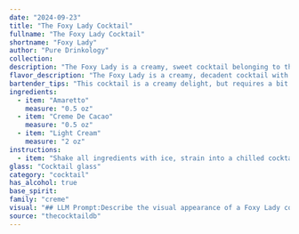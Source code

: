 ```yaml
---
date: "2024-09-23"
title: "The Foxy Lady Cocktail"
fullname: "The Foxy Lady Cocktail"
shortname: "Foxy Lady"
author: "Pure Drinkology"
collection:
description: "The Foxy Lady is a creamy, sweet cocktail belonging to the **liqueur-based** family, reminiscent of classic dessert drinks. While its exact origin is unknown, it likely emerged in the mid-20th century, a time when creamy cocktails like the White Russian were popular. "
flavor_description: "The Foxy Lady is a creamy, decadent cocktail with a sweet, nutty, and subtly chocolatey flavor profile. The Amaretto provides a rich almond essence, balanced by the smooth sweetness of the Creme de Cacao.  Light cream adds a touch of richness and a velvety texture, making this a luxurious and indulgent drink. "
bartender_tips: "This cocktail is a creamy delight, but requires a bit of finesse. Chill your ingredients, especially the cream, for a smooth and refreshing drink.  Use a good quality Amaretto and Creme de Cacao for the best flavor.  Shake well with ice, and strain into a chilled coupe glass for a flawless presentation.  Garnish with a chocolate curl for a touch of elegance. "
ingredients:
  - item: "Amaretto"
    measure: "0.5 oz"
  - item: "Creme De Cacao"
    measure: "0.5 oz"
  - item: "Light Cream"
    measure: "2 oz"
instructions:
  - item: "Shake all ingredients with ice, strain into a chilled cocktail glass, and serve."
glass: "Cocktail glass"
category: "cocktail"
has_alcohol: true
base_spirit:
family: "creme"
visual: "## LLM Prompt:Describe the visual appearance of a Foxy Lady cocktail. The cocktail is made with:* **Amaretto:** A sweet almond-flavored liqueur, typically light amber in color.* **Crème de Cacao:** A rich, chocolate-flavored liqueur, ranging in color from light brown to dark brown.* **Light Cream:** A pale, slightly yellowish cream.Consider factors like:* **Color:** The overall hue of the cocktail, including any layering or gradients.* **Texture:**  The consistency of the drink, whether it's smooth, creamy, or layered.* **Garnish:** Any additional elements, like chocolate shavings, maraschino cherries, or a sprinkle of cinnamon, that contribute to the visual appeal.Imagine this cocktail being served in a **martini glass** or a **coupe glass**. **Example response:**The Foxy Lady shimmers in the glass, a mesmerizing blend of golden brown and creamy white. The Amaretto's amber hues swirl with the rich chocolate tones of the Crème de Cacao, while the light cream adds a delicate, milky layer on top. The velvety texture is enhanced by a subtle dusting of cinnamon, lending a warm and inviting touch to the overall presentation. "
source: "thecocktaildb"
---
```


